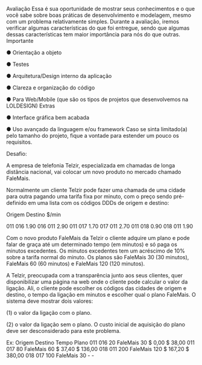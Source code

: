 Avaliação
 Essa é sua oportunidade de mostrar seus conhecimentos e o que você sabe sobre boas
práticas de desenvolvimento e modelagem, mesmo com um problema relativamente simples.
Durante a avaliação, iremos verificar algumas características do que foi entregue, sendo que
algumas dessas características tem maior importância para nós do que outras.
Importante

● Orientação a objeto

● Testes

● Arquitetura/Design interno da aplicação

● Clareza e organização do código

● Para Web/Mobile (que são os tipos de projetos que desenvolvemos na
LOLDESIGN)
Extras

● Interface gráfica bem acabada

● Uso avançado da linguagem e/ou framework
Caso se sinta limitado(a) pelo tamanho do projeto, fique a vontade para estender um pouco os
requisitos. 


Desafio:

A empresa de telefonia Telzir, especializada em chamadas de longa distância nacional, vai
colocar um novo produto no mercado chamado FaleMais.

Normalmente um cliente Telzir pode fazer uma chamada de uma cidade para outra pagando
uma tarifa fixa por minuto, com o preço sendo pré-definido em uma lista com os códigos DDDs
de origem e destino:

Origem   Destino   $/min

011      016        1.90
016      011        2.90
011      017        1.70
017      011        2.70
011      018        0.90
018      011        1.90 

Com o novo produto FaleMais da Telzir o cliente adquire um plano e pode falar de graça até
um determinado tempo (em minutos) e só paga os minutos excedentes. Os minutos
excedentes tem um acréscimo de 10% sobre a tarifa normal do minuto. Os planos são
FaleMais 30 (30 minutos), FaleMais 60 (60 minutos) e FaleMais 120 (120 minutos).

A Telzir, preocupada com a transparência junto aos seus clientes, quer disponibilizar uma
página na web onde o cliente pode calcular o valor da ligação. Ali, o cliente pode escolher os
códigos das cidades de origem e destino, o tempo da ligação em minutos e escolher qual o
plano FaleMais. O sistema deve mostrar dois valores: 

(1) o valor da ligação com o plano.

(2) o valor da ligação sem o plano. O custo inicial de aquisição do plano deve ser desconsiderado para este
    problema.

Ex:
    Origem                                   Destino                        Tempo                         Plano
    011                                        016                            20                FaleMais 30 $ 0,00 $ 38,00
    011                                        017                            80               FaleMais 60 $ 37,40 $ 136,00
    018                                        011                           200              FaleMais 120 $ 167,20 $ 380,00
    018                                        017                           100              FaleMais 30      -         - 
